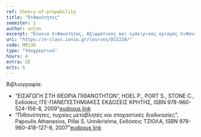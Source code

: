 ```yaml
---
ref: theory-of-propability
title: "Πιθανότητες"
semester: 2
author: avlon
excerpt: "Έννοια πιθανότητας. Αξιωματικός και εμπειρικός ορισμός πιθανότητας. Χώροι πιθανότητας. Δεσμευμένη πιθανότητα και ανεξαρτησία. Συνδυαστική ανάλυση. Έννοια τυχαίας μεταβλητής. Μονοδιάστατες κατανομές. Συναρτήσεις τυχαίας μεταβλητής. Μέση τιμή, ροπές, διασπορά, συντελεστής συσχέτισης, συναρτήσεις συσχέτισης. Πολυδιάστατες κατανομές. Νόμος του Bayes. Κεντρικό Οριακό θεώρημα. Ροπογεννήτριες και χαρακτηριστικές συναρτήσεις. Τυχαίοι περίπατοι. Στοχαστικές διεργασίες. Στάσιμες και εργοδικές στοχαστικές διεργασίες. Master Equation, Εξίσωση Langevin, Εξίσωση Fokker-Planck, Αλυσίδες Markov."
uri: "https://e-class.ionio.gr/courses/DCS228/"
code: ΜΘ130
type: "Υποχρεωτικό"
hours: 4
extra: 2Ε
ects: 6
---
```



Βιβλιογραφία: 
  - “ΕΙΣΑΓΩΓΗ ΣΤΗ ΘΕΩΡΙΑ ΠΙΘΑΝΟΤΗΤΩΝ”, HOEL P., PORT S., STONE C., Εκδόσεις ΙΤΕ-ΠΑΝΕΠΙΣΤΗΜΙΑΚΕΣ ΕΚΔΟΣΕΙΣ ΚΡΗΤΗΣ, ISBN 978-960-524-156-8, 2009"[eudoxus link](https://service.eudoxus.gr/search/#a/id:242/0)
  - “Πιθανότητες, τυχαίες μεταβλητές και στοχαστικές διαδικασίες”, Papoulis Athanasios, Pillai S. Unnikrishna, Εκδόσεις ΤΖΙΟΛΑ, ISBN 978-960-418-127-8, 2007"[eudoxus link](https://service.eudoxus.gr/search/#a/id:18549068/0)
  


